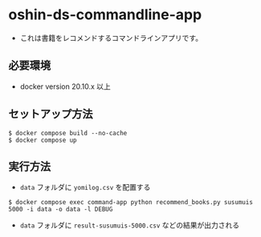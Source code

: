 # oshin-ds-commandline-app

- これは書籍をレコメンドするコマンドラインアプリです。

## 必要環境

- docker version 20.10.x 以上

## セットアップ方法

```console
$ docker compose build --no-cache
$ docker compose up
```

## 実行方法
- `data` フォルダに `yomilog.csv` を配置する

```console
$ docker compose exec command-app python recommend_books.py susumuis 5000 -i data -o data -l DEBUG
```

- `data` フォルダに `result-susumuis-5000.csv` などの結果が出力される
